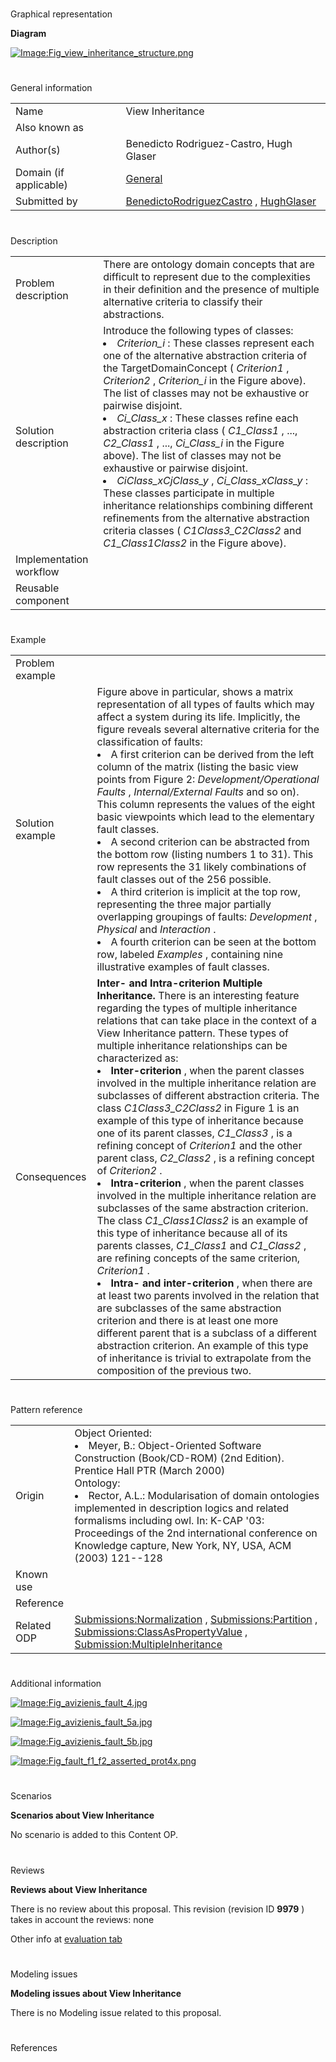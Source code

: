 # 

 Graphical representation



__Diagram__ 





[![Image:Fig_view_inheritance_structure.png](../images/0/0a/Fig_view_inheritance_structure.png)](../Image/Fig_view_inheritance_structure.png "Image:Fig_view_inheritance_structure.png")





# 

 General information




|  |  |
| --- | --- |
|  Name  |  View Inheritance  |
|  Also known as  |  |
|  Author(s)  |  Benedicto Rodriguez-Castro, Hugh Glaser  |
|  Domain (if applicable)  | [General](../Community/General "Community:General")  |
|  Submitted by  | [BenedictoRodriguezCastro](../User/BenedictoRodriguezCastro "User:BenedictoRodriguezCastro")  , [HughGlaser](http://ontologydesignpatterns.org/wiki/index.php?title=User:HughGlaser&action=edit&redlink=1 "User:HughGlaser (not yet written)")  |



  





# 

 Description




|  |  |
| --- | --- |
|  Problem description  |  There are ontology domain concepts that are difficult to represent due to the complexities in their definition and the presence of multiple alternative criteria to classify their abstractions.  |
|  Solution description  |  Introduce the following types of classes: <li><i>        Criterion_i       </i>       : These classes represent each one of the alternative abstraction criteria of the TargetDomainConcept (       <i>        Criterion1       </i>       ,       <i>        Criterion2       </i>       ,       <i>        Criterion_i       </i>       in the Figure above). The list of classes may not be exhaustive or pairwise disjoint.      </li><li><i>        Ci_Class_x       </i>       : These classes refine each abstraction criteria class (       <i>        C1_Class1       </i>       , ...,       <i>        C2_Class1       </i>       , ...,       <i>        Ci_Class_i       </i>       in the Figure above). The list of classes may not be exhaustive or pairwise disjoint.      </li><li><i>        CiClass_xCjClass_y       </i>       ,       <i>        Ci_Class_xClass_y       </i>       : These classes participate in multiple inheritance relationships combining different refinements from the alternative abstraction criteria classes (       <i>        C1Class3_C2Class2       </i>       and       <i>        C1_Class1Class2       </i>       in the Figure above).      </li> |
|  Implementation workflow  |  |
|  Reusable component  |  |



  





# 

 Example




|  |  |
| --- | --- |
|  Problem example  |  |
|  Solution example  |  Figure above in particular, shows a matrix representation of all types of faults which may affect a system during its life. Implicitly, the figure reveals several alternative criteria for the classification of faults: <li>       A first criterion can be derived from the left column of the matrix (listing the basic view points from Figure 2:       <i>        Development/Operational Faults       </i>       ,       <i>        Internal/External Faults       </i>       and so on). This column represents the values of the eight basic viewpoints which lead to the elementary fault classes.      </li><li>       A second criterion can be abstracted from the bottom row (listing numbers 1 to 31). This row represents the 31 likely combinations of fault classes out of the 256 possible.      </li><li>       A third criterion is implicit at the top row, representing the three major partially overlapping groupings of faults:       <i>        Development       </i>       ,       <i>        Physical       </i>       and       <i>        Interaction       </i>       .      </li><li>       A fourth criterion can be seen at the bottom row, labeled       <i>        Examples       </i>       , containing nine illustrative examples of fault classes.      </li> |
|  Consequences  | __Inter- and Intra-criterion Multiple Inheritance.__  There is an interesting feature regarding the types of multiple inheritance relations that can take place in the context of a View Inheritance pattern. These types of multiple inheritance relationships can be characterized as: <li><b>        Inter-criterion       </b>       , when the parent classes involved in the multiple inheritance relation are subclasses of different abstraction criteria. The class       <i>        C1Class3_C2Class2       </i>       in Figure 1 is an example of this type of inheritance because one of its parent classes,       <i>        C1_Class3       </i>       , is a refining concept of       <i>        Criterion1       </i>       and the other parent class,       <i>        C2_Class2       </i>       , is a refining concept of       <i>        Criterion2       </i>       .      </li><li><b>        Intra-criterion       </b>       , when the parent classes involved in the multiple inheritance relation are subclasses of the same abstraction criterion. The class       <i>        C1_Class1Class2       </i>       is an example of this type of inheritance because all of its parents classes,       <i>        C1_Class1       </i>       and       <i>        C1_Class2       </i>       , are refining concepts of the same criterion,       <i>        Criterion1       </i>       .      </li><li><b>        Intra- and inter-criterion       </b>       , when there are at least two parents involved in the relation that are subclasses of the same abstraction criterion and there is at least one more different parent that is a subclass of a different abstraction criterion. An example of this type of inheritance is trivial to extrapolate from the composition of the previous two.      </li> |



  





# 

 Pattern reference




|  |  |
| --- | --- |
|  Origin  |  Object Oriented: <li>       Meyer, B.: Object-Oriented Software Construction (Book/CD-ROM) (2nd Edition). Prentice Hall PTR (March 2000)      </li> Ontology: <li>       Rector, A.L.: Modularisation of domain ontologies implemented in description logics and related formalisms including owl. In: K-CAP '03: Proceedings of the 2nd international conference on Knowledge capture, New York, NY, USA, ACM (2003) 121--128      </li> |
|  Known use  |  |
|  Reference  |  |
|  Related ODP  | [Submissions:Normalization](../Submissions/Normalization "Submissions:Normalization")  , [Submissions:Partition](../Submissions/Partition "Submissions:Partition")  , [Submissions:ClassAsPropertyValue](http://ontologydesignpatterns.org/wiki/index.php?title=Submissions:ClassAsPropertyValue&action=edit&redlink=1 "Submissions:ClassAsPropertyValue (not yet written)")  , [Submission:MultipleInheritance](http://ontologydesignpatterns.org/wiki/index.php?title=Submission:MultipleInheritance&action=edit&redlink=1 "Submission:MultipleInheritance (not yet written)")  |



# 

 Additional information




[![Image:Fig_avizienis_fault_4.jpg](../images/5/5b/Fig_avizienis_fault_4.jpg)](../Image/Fig_avizienis_fault_4.jpg "Image:Fig_avizienis_fault_4.jpg")





  






[![Image:Fig_avizienis_fault_5a.jpg](../images/4/45/Fig_avizienis_fault_5a.jpg)](../Image/Fig_avizienis_fault_5a.jpg "Image:Fig_avizienis_fault_5a.jpg")





  






[![Image:Fig_avizienis_fault_5b.jpg](../images/d/d1/Fig_avizienis_fault_5b.jpg)](../Image/Fig_avizienis_fault_5b.jpg "Image:Fig_avizienis_fault_5b.jpg")





  






[![Image:Fig_fault_f1_f2_asserted_prot4x.png](../images/a/ac/Fig_fault_f1_f2_asserted_prot4x.png)](../Image/Fig_fault_f1_f2_asserted_prot4x.png "Image:Fig_fault_f1_f2_asserted_prot4x.png")





# 

 Scenarios




__Scenarios about View Inheritance__ 


 No scenario is added to this Content OP.
 




# 

 Reviews




__Reviews about View Inheritance__ 


 There is no review about this proposal.
This revision (revision ID
 __9979__ 
 ) takes in account the reviews: none
 



 Other info at
 [evaluation tab](http://ontologydesignpatterns.org/wiki/index.php?title=Submissions:View_Inheritance&action=evaluation "http://ontologydesignpatterns.org/wiki/index.php?title=Submissions:View_Inheritance&action=evaluation") 





  





# 

 Modeling issues




__Modeling issues about View Inheritance__ 


 There is no Modeling issue related to this proposal.
 




  





# 

 References